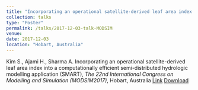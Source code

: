 ```yaml
---
title: "Incorporating an operational satellite-derived leaf area index into a computationally efficient semi-distributed hydrologic modelling application (SMART)"
collection: talks
type: "Poster"
permalink: /talks/2017-12-03-talk-MODSIM
venue: 
date: 2017-12-03 
location: "Hobart, Australia"
---
```


Kim S., Ajami H., Sharma A. Incorporating an operational satellite-derived leaf area index into a computationally efficient semi-distributed hydrologic modelling application (SMART), <i>The 22nd International Congress on Modelling and Simulation (MODSIM2017)</i>, Hobart, Australia
[Link](https://www.mssanz.org.au/modsim2017/documents/MODSIM2017_book_abstracts.pdf)
[Download](https://steelpl.github.io/files/Seokhyeon_A0_MODSIM2017_R1.pdf)


